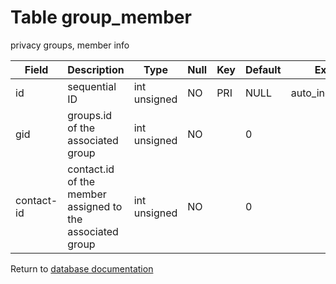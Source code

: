 Table group_member
===========

privacy groups, member info

| Field      | Description                                               | Type         | Null | Key | Default | Extra          |
| ---------- | --------------------------------------------------------- | ------------ | ---- | --- | ------- | -------------- |
| id         | sequential ID                                             | int unsigned | NO   | PRI | NULL    | auto_increment |
| gid        | groups.id of the associated group                         | int unsigned | NO   |     | 0       |                |
| contact-id | contact.id of the member assigned to the associated group | int unsigned | NO   |     | 0       |                |

Return to [database documentation](help/database)
